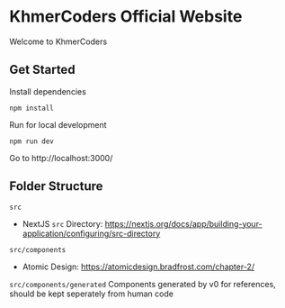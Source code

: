 # KhmerCoders Official Website
Welcome to KhmerCoders

## Get Started

Install dependencies
```
npm install
```
Run for local development
```
npm run dev
```

Go to http://localhost:3000/

## Folder Structure

`src`
- NextJS `src` Directory: https://nextjs.org/docs/app/building-your-application/configuring/src-directory

`src/components`
- Atomic Design: https://atomicdesign.bradfrost.com/chapter-2/

`src/components/generated`
Components generated by v0 for references, should be kept seperately from human code
